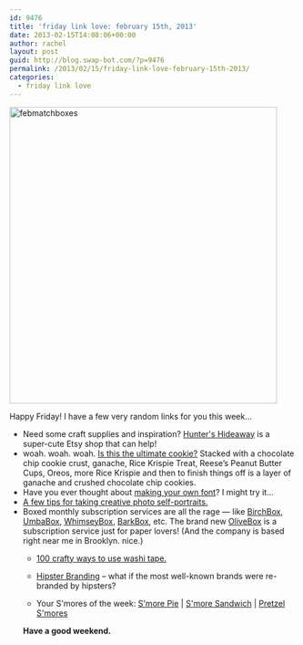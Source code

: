 ```yaml
---
id: 9476
title: 'friday link love: february 15th, 2013'
date: 2013-02-15T14:08:06+00:00
author: rachel
layout: post
guid: http://blog.swap-bot.com/?p=9476
permalink: /2013/02/15/friday-link-love-february-15th-2013/
categories:
  - friday link love
---
```

[<img src="http://blog.swap-bot.com/wp-content/uploads/2013/02/febmatchboxes.jpg" alt="febmatchboxes" width="470" height="520" class="alignnone size-full wp-image-9480" srcset="http://blog.swap-bot.com/wp-content/uploads/2013/02/febmatchboxes-271x300.jpg 271w, http://blog.swap-bot.com/wp-content/uploads/2013/02/febmatchboxes.jpg 470w" sizes="(max-width: 470px) 100vw, 470px" />](http://www.flickr.com/photos/rlj/8474251619/in/photostream/)

<div style="display: none">
  <a href='http://exbacksms.com/' title='how to get ex girlfriend back'>how to get ex girlfriend back</a>
</div>

Happy Friday! I have a few very random links for you this week&#8230;

  * Need some craft supplies and inspiration? [Hunter's Hideaway](http://www.etsy.com/shop/HuntersHideaway) is a super-cute Etsy shop that can help!
  * woah. woah. woah. [Is this the ultimate cookie?](http://www.bakersroyale.com/bars-and-cookie-bars/man-whore-bars/) Stacked with a chocolate chip cookie crust, ganache, Rice Krispie Treat, Reese’s Peanut Butter Cups, Oreos, more Rice Krispie and then to finish things off is a layer of ganache and crushed chocolate chip cookies. 
  * Have you ever thought about [making your own font](http://decor8blog.com/2013/01/31/blog-tip-make-your-own-font/)? I might try it&#8230;
  * [A few tips for taking creative photo self-portraits.](http://eliseblaha.typepad.com/golden/2013/01/simple-tips-for-self-portraits.html)
  * Boxed monthly subscription services are all the rage &#8212; like [BirchBox](http://www.birchbox.com/), [UmbaBox](https://umbabox.com/), [WhimseyBox](https://whimseybox.com/), [BarkBox](https://barkbox.com/), etc. The brand new [OliveBox](http://myolivebox.com/) is a subscription service just for paper lovers! (And the company is based right near me in Brooklyn. nice.) 
      * [100 crafty ways to use washi tape.](http://anightowlblog.com/2013/02/washi-tape-projects.html)
      * [Hipster Branding](http://hipsterbranding.tumblr.com/) &#8211; what if the most well-known brands were re-branded by hipsters?
      * Your S'mores of the week: [S'more Pie](http://spoonful.com/recipes/smore-pie) | [S'more Sandwich](http://www.theydrawandcook.com/recipes/smores-sandwich-by-andrea-claire-adajar) | [Pretzel S'mores](http://www.theydrawandcook.com/recipes/pretzel-smores-by-jennifer-bell--2#) </ul> 
        **Have a good weekend.** 
        
        <div style="display: none">
          <a href='http://blackberryspysoftwaree.com/' title='blackberry cell phone spy'>blackberry cell phone spy</a>
        </div>
        
        <div style="display: none">
          zp8497586rq
        </div>
        
        <div style="display: none">
          zp8497586rq
        </div>